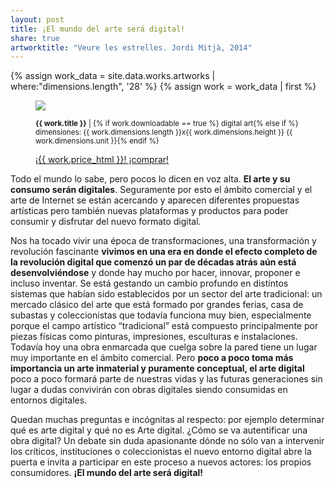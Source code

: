 ```yaml
---
layout: post
title: ¡El mundo del arte será digital!  
share: true
artworktitle: "Veure les estrelles. Jordi Mitjà, 2014"
---
```


{% assign work_data = site.data.works.artworks | where:"dimensions.length", '28' %}
{% assign work = work_data | first %}
<figure class="text-center">
	<img src="{{ work.featured_src }}">
	<figcaption>
		<p><small><strong>{{ work.title }}</strong> | {% if work.downloadable == true %} digital art{% else if %} dimensiones: {{ work.dimensions.length }}x{{ work.dimensions.height }} {{ work.dimensions.unit }}{% endif %}</small></p>
		<p><a href="{{ work.permalink }}" class="btn btn-primary btn-lg">¡{{ work.price_html }}! ¡comprar! <i class="fa fa-credit-card"></i></a></p>
	</figcaption>
</figure>

Todo el mundo lo sabe, pero pocos lo dicen en voz alta. **El arte y su consumo serán digitales**. Seguramente por esto el ámbito comercial y el arte de Internet se están acercando y aparecen diferentes propuestas artísticas pero también nuevas plataformas y productos para poder consumir y disfrutar del nuevo formato digital.  
 
Nos ha tocado vivir una época de transformaciones, una transformación y revolución fascinante **vivimos en una era en donde el efecto completo de la revolución digital que comenzó un par de décadas atrás aún está desenvolviéndose** y donde hay mucho por hacer, innovar, proponer e incluso inventar. Se está gestando un cambio profundo en distintos sistemas que habían sido establecidos por un sector del arte tradicional: un mercado clásico del arte que está formado por grandes ferias, casa de subastas y coleccionistas que todavía funciona muy bien, especialmente porque el campo artístico “tradicional” está compuesto principalmente por piezas físicas como pinturas, impresiones, esculturas e instalaciones. Todavía hoy una obra enmarcada que cuelga sobre la pared tiene un lugar muy importante en el ámbito comercial. Pero **poco a poco toma más importancia un arte inmaterial y puramente conceptual, el arte digital** poco a poco formará parte de nuestras vidas y las futuras generaciones sin lugar a dudas convivirán con obras digitales siendo consumidas en entornos digitales. 

Quedan muchas preguntas e incógnitas al respecto: por ejemplo determinar qué es arte digital y qué no es Arte digital. ¿Cómo se va autentificar una obra digital? Un debate sin duda apasionante dónde no sólo van a intervenir los críticos, instituciones o coleccionistas el nuevo entorno digital abre la puerta e invita a participar en este proceso a nuevos actores: los propios consumidores. **¡El mundo del arte será digital!** 